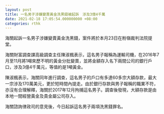 ```yaml
---
layout: post
title: 一名男子涉嫌變賣黃金洗黑錢被起訴　涉及3億4千萬
date: 2021-02-18 17:05:54.000000000 +08:00
categories: rthk
---
```


海關起訴一名男子涉嫌變賣黃金洗黑錢，案件將於本月23日在粉嶺裁判法院提堂。

海關財富調查課高級調查主任陳淑楓表示，這名男子報稱為運輸司機，在2016年7月至11月將1噸來歷不明的黃金分批變賣，並將金額存入名下兩間公司的銀行戶口，涉及3億4千萬元，等值約是1噸黃金。

陳淑楓表示，海關同年進行調查，這名男子的戶口有多達60多宗大額存款，最大一宗涉及170萬美元，更於短時間內提走。由於銀行存款與男子報稱的職業不符，亦沒有合理解釋，海關於2017年12月拘捕這名男子。調查後發現，大額存款是由本地一間經營黃金及貴金屬公司存入。

海關諮詢律政司的意見後，今日起訴這名男子兩項洗黑錢罪名。
